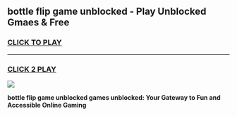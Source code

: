 
## bottle flip game unblocked - Play Unblocked Gmaes & Free
<h3>
<a href="https://premium.freeplayer.one?title=bottle_flip_game_unblocked&ref=20F">CLICK TO PLAY</a></h3>
<hr>

<h3>
<a href="https://premium.freeplayer.one?title=bottle_flip_game_unblocked&ref=20F">CLICK 2 PLAY</a>
  
</h3>

<a href="https://premium.freeplayer.one?title=bottle_flip_game_unblocked&ref=20F/"><img src="https://clearcache.store/games.png"></a>


**bottle flip game unblocked games unblocked: Your Gateway to Fun and Accessible Online Gaming**
